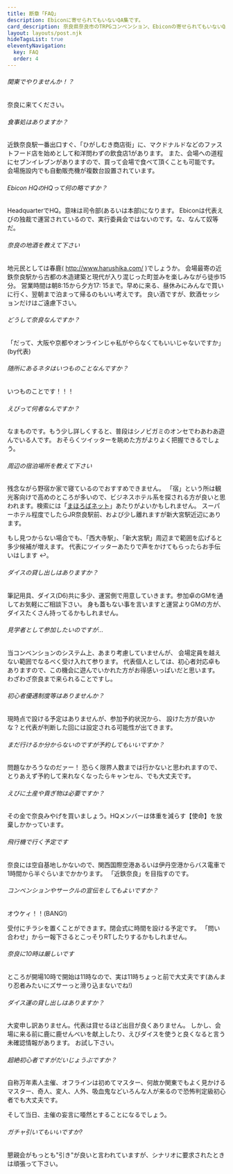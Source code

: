 ```yaml
---
title: 断章「FAQ」
description: Ebiconに寄せられてもいないQA集です。
card_description: 奈良県奈良市のTRPGコンベンション、Ebiconの寄せられてもいないQA集です。
layout: layouts/post.njk
hideTagsList: true
eleventyNavigation:
  key: FAQ
  order: 4
---
```


###### 関東でやりませんか！？

奈良に来てください。

###### 食事処はありますか？

近鉄奈良駅一番出口すぐ、「ひがしむき商店街」に、マクドナルドなどのファストフード店を始めとして和洋問わずの飲食店1があります。 また、会場への道程にセブンイレブンがありますので、買って会場で食べて頂くことも可能です。
会場施設内でも自動販売機が複数台設置されています。

###### Ebicon HQのHQって何の略ですか？

HeadquarterでHQ。意味は司令部(あるいは本部)になります。 Ebiconは代表えびの独裁で運営されているので、実行委員会ではないのです。な、なんて奴等だ。

###### 奈良の地酒を教えて下さい

地元民としては春鹿( http://www.harushika.com/ )でしょうか。 会場最寄の近鉄奈良駅から古都の木造建築と現代が入り混じった町並みを楽しみながら徒歩15分。 営業時間は朝8:15から夕方17:
15まで。早めに来る、昼休みにみんなで買いに行く、翌朝まで泊まって帰るのもいい考えです。 良い酒ですが、飲酒セッションだけはご遠慮下さい。

###### どうして奈良なんですか？

「だって、大阪や京都やオンラインじゃ私がやらなくてもいいじゃないですか」(by代表)

###### 随所にあるネタはいつものことなんですか？

いつものことです！！！

###### えびって何者なんですか？

なまものです。もう少し詳しくすると、普段はシノビガミのオンセでわあわあ遊んでいる人です。 おそらくツイッターを眺めた方がよりよく把握できるでしょう。

###### 周辺の宿泊場所を教えて下さい

残念ながら野宿か家で寝ているのでおすすめできません。 「宿」という所は観光客向けで高めのところが多いので、ビジネスホテル系を探される方が良いと思われます。検索には「<a href="https://yado-nara.gr.jp/">まほろばネット</a>」あたりがよいかもしれません。
スーパーホテル程度でしたらJR奈良駅前、および少し離れますが新大宮駅近辺にあります。

もし見つからない場合でも、「西大寺駅」、「新大宮駅」周辺まで範囲を広げると多少候補が増えます。 代表にツイッターあたりで声をかけてもらったらお手伝いはします ↩。

###### ダイスの貸し出しはありますか？

筆記用具、ダイス(D6)共に多少、運営側で用意していきます。参加卓のGMを通してお気軽にご相談下さい。 身も蓋もない事を言いますと運営よりGMの方が、ダイスたくさん持ってるかもしれません。

###### 見学者として参加したいのですが…

当コンベンションのシステム上、あまり考慮していませんが、 会場定員を越えない範囲でなるべく受け入れて参ります。 代表個人としては、初心者対応卓もありますので、この機会に遊んでいかれた方がお得感いっぱいだと思います。
わざわざ奈良まで来られることですし。

###### 初心者優遇制度等はありませんか？

現時点で設ける予定はありませんが、参加予約状況から、 設けた方が良いかな？と代表が判断した回には設定される可能性が出てきます。

###### まだ行けるか分からないのですが予約してもいいですか？

問題なかろうなのだァー！ 恐らく限界人数までは行かないと思われますので、とりあえず予約して来れなくなったらキャンセル、でも大丈夫です。

###### えびに土産や貢ぎ物は必要ですか？

その金で奈良みやげを買いましょう。HQメンバーは体重を減らす【使命】を放棄しかかっています。

###### 飛行機で行く予定です

奈良には空自基地しかないので、関西国際空港あるいは伊丹空港からバス電車で1時間から半ぐらいまでかかります。 「近鉄奈良」を目指すのです。

###### コンベンションやサークルの宣伝をしてもよいですか？

オウケィ！！(BANG!)

受付にチラシを置くことができます。閉会式に時間を設ける予定です。 「問い合わせ」から一報下さるとこっそりRTしたりするかもしれません。

###### 奈良に10時は厳しいです

ところが開場10時で開始は11時なので、実は11時ちょっと前で大丈夫です(あんまり忍者みたいにズサーっと滑り込まないでね!)

###### ダイス運の貸し出しはありますか？

大変申し訳ありません。代表は貸せるほど出目が良くありません。 しかし、会場に来る前に鹿に鹿せんべいを献上したり、えびダイスを使うと良くなると言う未確認情報があります。 お試し下さい。

###### 超絶初心者ですがだいじょうぶですか？

自称万年素人主催、オフラインは初めてマスター、何故か関東でもよく見かけるマスター、奇人、変人、人外、吸血鬼などいろんな人が来るので恐怖判定級初心者でも大丈夫です。

そして当日、主催の妄言に唖然とすることになるでしょう。

###### ガチャ引いてもいいですか?
懇親会がもっとも"引き"が良いと言われていますが、シナリオに要求されたときは頑張って下さい。
